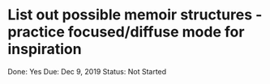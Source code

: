 # List out possible memoir structures - practice focused/diffuse mode for inspiration

Done: Yes
Due: Dec 9, 2019
Status: Not Started
